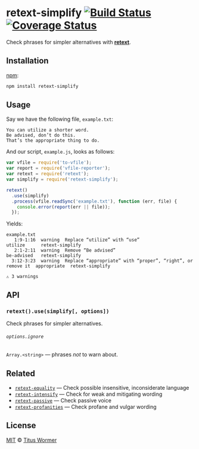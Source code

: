 # retext-simplify [![Build Status][travis-badge]][travis] [![Coverage Status][codecov-badge]][codecov]

Check phrases for simpler alternatives with [**retext**][retext].

## Installation

[npm][]:

```bash
npm install retext-simplify
```

## Usage

Say we have the following file, `example.txt`:

```text
You can utilize a shorter word.
Be advised, don’t do this.
That’s the appropriate thing to do.
```

And our script, `example.js`, looks as follows:

```javascript
var vfile = require('to-vfile');
var report = require('vfile-reporter');
var retext = require('retext');
var simplify = require('retext-simplify');

retext()
  .use(simplify)
  .process(vfile.readSync('example.txt'), function (err, file) {
    console.error(report(err || file));
  });
```

Yields:

```text
example.txt
   1:9-1:16  warning  Replace “utilize” with “use”                                utilize      retext-simplify
   2:1-2:11  warning  Remove “Be advised”                                         be-advised   retext-simplify
  3:12-3:23  warning  Replace “appropriate” with “proper”, “right”, or remove it  appropriate  retext-simplify

⚠ 3 warnings
```

## API

### `retext().use(simplify[, options])`

Check phrases for simpler alternatives.

###### `options.ignore`

`Array.<string>` — phrases _not_ to warn about.

## Related

*   [`retext-equality`](https://github.com/retextjs/retext-equality)
    — Check possible insensitive, inconsiderate language
*   [`retext-intensify`](https://github.com/retextjs/retext-intensify)
    — Check for weak and mitigating wording
*   [`retext-passive`](https://github.com/retextjs/retext-passive)
    — Check passive voice
*   [`retext-profanities`](https://github.com/retextjs/retext-profanities)
    — Check profane and vulgar wording

## License

[MIT][license] © [Titus Wormer][author]

<!-- Definitions -->

[travis-badge]: https://img.shields.io/travis/retextjs/retext-simplify.svg

[travis]: https://travis-ci.org/retextjs/retext-simplify

[codecov-badge]: https://img.shields.io/codecov/c/github/retextjs/retext-simplify.svg

[codecov]: https://codecov.io/github/retextjs/retext-simplify

[npm]: https://docs.npmjs.com/cli/install

[license]: LICENSE

[author]: http://wooorm.com

[retext]: https://github.com/retextjs/retext
